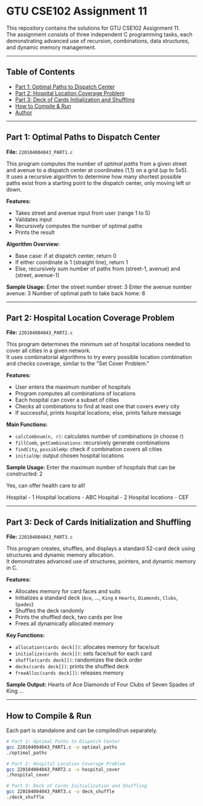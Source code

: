 # GTU CSE102 Assignment 11

This repository contains the solutions for GTU CSE102 Assignment 11.  
The assignment consists of three independent C programming tasks, each demonstrating advanced use of recursion, combinations, data structures, and dynamic memory management.

---

## Table of Contents
- [Part 1: Optimal Paths to Dispatch Center](#part-1-optimal-paths-to-dispatch-center)
- [Part 2: Hospital Location Coverage Problem](#part-2-hospital-location-coverage-problem)
- [Part 3: Deck of Cards Initialization and Shuffling](#part-3-deck-of-cards-initialization-and-shuffling)
- [How to Compile & Run](#how-to-compile--run)
- [Author](#author)

---

## Part 1: Optimal Paths to Dispatch Center

**File:** `220104004043_PART1.c`

This program computes the number of *optimal paths* from a given street and avenue to a dispatch center at coordinates (1,1) on a grid (up to 5x5).  
It uses a recursive algorithm to determine how many shortest possible paths exist from a starting point to the dispatch center, only moving left or down.

**Features:**
- Takes street and avenue input from user (range 1 to 5)
- Validates input
- Recursively computes the number of optimal paths
- Prints the result

**Algorithm Overview:**
- Base case: if at dispatch center, return 0
- If either coordinate is 1 (straight line), return 1
- Else, recursively sum number of paths from (street-1, avenue) and (street, avenue-1)

**Sample Usage:**
Enter the street number
street: 3
Enter the avenue number
avenue: 3
Number of optimal path to take back home: 6


---

## Part 2: Hospital Location Coverage Problem

**File:** `220104004043_PART2.c`

This program determines the minimum set of hospital locations needed to cover all cities in a given network.  
It uses combinatorial algorithms to try every possible location combination and checks coverage, similar to the "Set Cover Problem."

**Features:**
- User enters the maximum number of hospitals
- Program computes all combinations of locations
- Each hospital can cover a subset of cities
- Checks all combinations to find at least one that covers every city
- If successful, prints hospital locations; else, prints failure message

**Main Functions:**
- `calcCombnum(n, r)`: calculates number of combinations (n choose r)
- `fillComb`, `getCombinations`: recursively generate combinations
- `findCity`, `possibleHp`: check if combination covers all cities
- `initialHp`: output chosen hospital locations

**Sample Usage:**
Enter the maximum number of hospitals that can be constructed: 2

Yes, can offer health care to all!

Hospital - 1
Hospital locations - ABC
Hospital - 2
Hospital locations - CEF


---

## Part 3: Deck of Cards Initialization and Shuffling

**File:** `220104004043_PART3.c`

This program creates, shuffles, and displays a standard 52-card deck using structures and dynamic memory allocation.  
It demonstrates advanced use of structures, pointers, and dynamic memory in C.

**Features:**
- Allocates memory for card faces and suits
- Initializes a standard deck (`Ace`, ..., `King` x `Hearts`, `Diamonds`, `Clubs`, `Spades`)
- Shuffles the deck randomly
- Prints the shuffled deck, two cards per line
- Frees all dynamically allocated memory

**Key Functions:**
- `allocation(cards deck[])`: allocates memory for face/suit
- `initialize(cards deck[])`: sets face/suit for each card
- `shuffle(cards deck[])`: randomizes the deck order
- `decks(cards deck[])`: prints the shuffled deck
- `freeAlloc(cards deck[])`: releases memory

**Sample Output:**
Hearts of Ace Diamonds of Four
Clubs of Seven Spades of King
...



---

## How to Compile & Run

Each part is standalone and can be compiled/run separately.


```bash
# Part 1: Optimal Paths to Dispatch Center
gcc 220104004043_PART1.c -o optimal_paths
./optimal_paths

# Part 2: Hospital Location Coverage Problem
gcc 220104004043_PART2.c -o hospital_cover
./hospital_cover

# Part 3: Deck of Cards Initialization and Shuffling
gcc 220104004043_PART3.c -o deck_shuffle
./deck_shuffle


